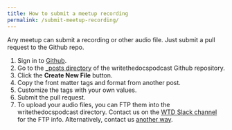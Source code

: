 ```yaml
---
title: How to submit a meetup recording
permalink: /submit-meetup-recording/
---
```


Any meetup can submit a recording or other audio file. Just submit a pull request to the Github repo. 

1.  Sign in to [Github](https://github.com/).
1.  Go to the [_posts directory](https://github.com/writethedocspodcast/writethedocspodcast.github.io/tree/master/_posts) of the writethedocspodcast Github repository. 
2.  Click the **Create New File** button. 
3.  Copy the front matter tags and format from another post. 
4.  Customize the tags with your own values.
5.  Submit the pull request.
6.  To upload your audio files, you can FTP them into the writethedocspodcast directory. Contact us on the [WTD Slack channel](https://writethedocs.slack.com/messages/podcast) for the FTP info. Alternatively, contact us [another way](/contact/).
